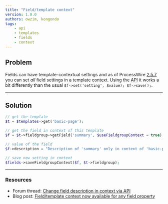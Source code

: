 ```yaml
---
title: "Field/template context"
version: 1.0.0
authors: owzim, kongondo
tags:
    - api
    - templates
    - fields
    - context
---
```


## Problem

Fields can have template-contextual settings and as of ProcessWire [2.5.7](http://processwire.com/blog/posts/processwire-2.5.7-core-updates/) you can set _all_ field settings in a template context. Using the [API](https://processwire.com/api/) it works a bit differently than the usual `$f->set('setting', $value); $f->save();`.

---

## Solution

```php
// get the template
$t = $templates->get('basic-page');

// get the field in context of this template
$f = $t->fieldgroup->getField('summary', $useFieldgroupContext = true);

// value of the field
$f->description = "Description of 'summary' only in context of 'basic-page'";

// save new setting in context
$fields->saveFieldgroupContext($f, $t->fieldgroup);
```

---

### Resources

-   Forum thread: [Change field description in context via API](https://processwire.com/talk/topic/6656-change-field-description-in-context-via-api/?p=65139)
-   Blog post: [Field/template context now available for any field property](http://processwire.com/blog/posts/processwire-2.5.7-core-updates/#field-template-context-now-available-for-any-field-property)
